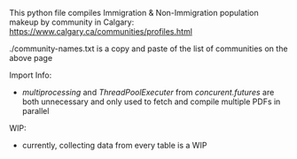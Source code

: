 This python file compiles Immigration & Non-Immigration population makeup by community in Calgary:
https://www.calgary.ca/communities/profiles.html

./community-names.txt is a copy and paste of the list of communities on the above page

Import Info:
- _multiprocessing_ and _ThreadPoolExecuter_ from _concurent.futures_ are both unnecessary and only used to fetch and compile multiple PDFs in parallel

WIP:
- currently, collecting data from every table is a WIP
